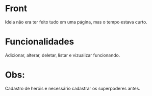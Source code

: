 # Front

Ideia não era ter feito tudo em uma página, mas o tempo estava curto.

# Funcionalidades
Adicionar, alterar, deletar, listar e vizualizar funcionando.


# Obs:
Cadastro de heróis e necessário cadastrar os superpoderes antes.